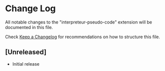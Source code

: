 # Change Log

All notable changes to the "interpreteur-pseudo-code" extension will be documented in this file.

Check [Keep a Changelog](http://keepachangelog.com/) for recommendations on how to structure this file.

## [Unreleased]

- Initial release